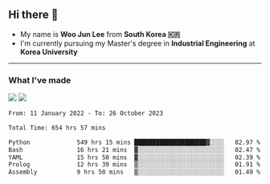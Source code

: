 ## Hi there 👋

- My name is **Woo Jun Lee** from **South Korea 🇰🇷**
- I'm currently pursuing my Master's degree in **Industrial Engineering** at **Korea University**

---

### What I've made

<a href="https://share.streamlit.io/tomtom1103/kuiai_hackathon_2022/main/JL_app.py"><img src="https://img.shields.io/badge/Journey Lee-161B22?style=for-the-badge&logo=streamlit&logoColor=FF4B4B"/></a> <a href="https://jeon-100.github.io/Dangzang/"><img src="https://img.shields.io/badge/당신을 위한 장학금, 당장!-161B22?style=for-the-badge&logo=react&logoColor=#61DAFB"/></a>

<!--START_SECTION:waka-->

```txt
From: 11 January 2022 - To: 26 October 2023

Total Time: 654 hrs 57 mins

Python             549 hrs 15 mins ████████████████████▓░░░░   82.97 %
Bash               16 hrs 21 mins  ▓░░░░░░░░░░░░░░░░░░░░░░░░   02.47 %
YAML               15 hrs 50 mins  ▓░░░░░░░░░░░░░░░░░░░░░░░░   02.39 %
Prolog             12 hrs 39 mins  ▒░░░░░░░░░░░░░░░░░░░░░░░░   01.91 %
Assembly           9 hrs 50 mins   ▒░░░░░░░░░░░░░░░░░░░░░░░░   01.49 %
```

<!--END_SECTION:waka-->
